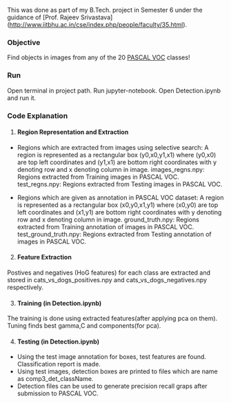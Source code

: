 This was done as part of my B.Tech. project in Semester 6 under the guidance of [Prof. Rajeev Srivastava] (http://www.iitbhu.ac.in/cse/index.php/people/faculty/35.html).

### Objective
Find objects in images from any of the 20 [PASCAL VOC](http://host.robots.ox.ac.uk/pascal/VOC/voc2007/) classes!

### Run

Open terminal in project path.
Run jupyter-notebook.
Open Detection.ipynb and run it.

### Code Explanation

1. #### Region Representation and Extraction

* Regions which are extracted from images using selective search:
A region is represented as a rectangular box (y0,x0,y1,x1) where (y0,x0) are top left coordinates and (y1,x1) are bottom right coordinates with y denoting row and x denoting column in image.
images_regns.npy: Regions extracted from Training images in PASCAL VOC.
test_regns.npy: Regions extracted from Testing images in PASCAL VOC.

* Regions which are given as annotation in PASCAL VOC dataset:
A region is represented as a rectangular box (x0,y0,x1,y1) where (x0,y0) are top left coordinates and (x1,y1) are bottom right coordinates with y denoting row and x denoting column in image.
ground_truth.npy: Regions extracted from Training annotation of images in PASCAL VOC.
test_ground_truth.npy: Regions extracted from Testing annotation of images in PASCAL VOC.

2. #### Feature Extraction
Postives and negatives (HoG features) for each class are extracted and stored in cats_vs_dogs_positives.npy and cats_vs_dogs_negatives.npy respectively.

3. #### Training (in Detection.ipynb)
The training is done using extracted features(after applying pca on them).
Tuning finds best gamma,C and components(for pca).

4. #### Testing (in Detection.ipynb)
* Using the test image annotation for boxes, test features are found. Classification report is made.
* Using test images, detection boxes are printed to files which are name as comp3_det_className.
* Detection files can be used to generate precision recall graps after submission to PASCAL VOC.
